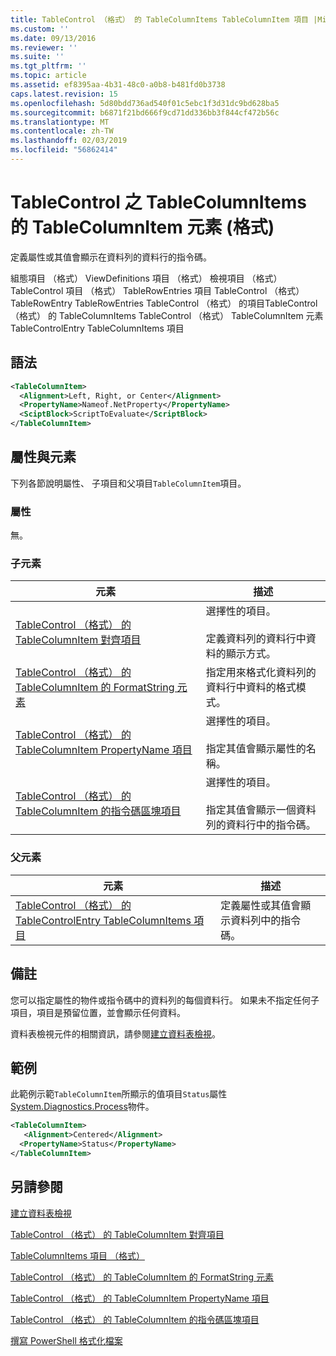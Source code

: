 ```yaml
---
title: TableControl （格式） 的 TableColumnItems TableColumnItem 項目 |Microsoft Docs
ms.custom: ''
ms.date: 09/13/2016
ms.reviewer: ''
ms.suite: ''
ms.tgt_pltfrm: ''
ms.topic: article
ms.assetid: ef8395aa-4b31-48c0-a0b8-b481fd0b3738
caps.latest.revision: 15
ms.openlocfilehash: 5d80bdd736ad540f01c5ebc1f3d31dc9bd628ba5
ms.sourcegitcommit: b6871f21bd666f9cd71dd336bb3f844cf472b56c
ms.translationtype: MT
ms.contentlocale: zh-TW
ms.lasthandoff: 02/03/2019
ms.locfileid: "56862414"
---
```

# <a name="tablecolumnitem-element-for-tablecolumnitems-for-tablecontrol-format"></a>TableControl 之 TableColumnItems 的 TableColumnItem 元素 (格式)

定義屬性或其值會顯示在資料列的資料行的指令碼。

組態項目 （格式） ViewDefinitions 項目 （格式） 檢視項目 （格式） TableControl 項目 （格式） TableRowEntries 項目 TableControl （格式） TableRowEntry TableRowEntries TableControl （格式） 的項目TableControl （格式） 的 TableColumnItems TableControl （格式） TableColumnItem 元素 TableControlEntry TableColumnItems 項目

## <a name="syntax"></a>語法

```xml
<TableColumnItem>
  <Alignment>Left, Right, or Center</Alignment>
  <PropertyName>Nameof.NetProperty</PropertyName>
  <SciptBlock>ScriptToEvaluate</ScriptBlock>
</TableColumnItem>
```

## <a name="attributes-and-elements"></a>屬性與元素

下列各節說明屬性、 子項目和父項目`TableColumnItem`項目。

### <a name="attributes"></a>屬性

無。

### <a name="child-elements"></a>子元素

|元素|描述|
|-------------|-----------------|
|[TableControl （格式） 的 TableColumnItem 對齊項目](./alignment-element-for-tablecolumnitem-for-tablecontrol-format.md)|選擇性的項目。<br /><br /> 定義資料列的資料行中資料的顯示方式。|
|[TableControl （格式） 的 TableColumnItem 的 FormatString 元素](./formatstring-element-for-tablecolumnitem-for-tablecontrol-format.md)|指定用來格式化資料列的資料行中資料的格式模式。|
|[TableControl （格式） 的 TableColumnItem PropertyName 項目](./propertyname-element-for-tablecolumnitem-for-tablecontrol-format.md)|選擇性的項目。<br /><br /> 指定其值會顯示屬性的名稱。|
|[TableControl （格式） 的 TableColumnItem 的指令碼區塊項目](./scriptblock-element-for-tablecolumnitem-for-tablecontrol-format.md)|選擇性的項目。<br /><br /> 指定其值會顯示一個資料列的資料行中的指令碼。|

### <a name="parent-elements"></a>父元素

|元素|描述|
|-------------|-----------------|
|[TableControl （格式） 的 TableControlEntry TableColumnItems 項目](./tablecolumnitems-element-for-tablerowentry-for-tablecontrol-format.md)|定義屬性或其值會顯示資料列中的指令碼。|

## <a name="remarks"></a>備註

您可以指定屬性的物件或指令碼中的資料列的每個資料行。 如果未不指定任何子項目，項目是預留位置，並會顯示任何資料。

資料表檢視元件的相關資訊，請參閱[建立資料表檢視](./creating-a-table-view.md)。

## <a name="example"></a>範例

此範例示範`TableColumnItem`所顯示的值項目`Status`屬性[System.Diagnostics.Process](/dotnet/api/System.Diagnostics.Process)物件。

```xml
<TableColumnItem>
   <Alignment>Centered</Alignment>
  <PropertyName>Status</PropertyName>
</TableColumnItem>

```

## <a name="see-also"></a>另請參閱

[建立資料表檢視](./creating-a-table-view.md)

[TableControl （格式） 的 TableColumnItem 對齊項目](./alignment-element-for-tablecolumnitem-for-tablecontrol-format.md)

[TableColumnItems 項目 （格式）](./tablecolumnitems-element-for-tablerowentry-for-tablecontrol-format.md)

[TableControl （格式） 的 TableColumnItem 的 FormatString 元素](./formatstring-element-for-tablecolumnitem-for-tablecontrol-format.md)

[TableControl （格式） 的 TableColumnItem PropertyName 項目](./propertyname-element-for-tablecolumnitem-for-tablecontrol-format.md)

[TableControl （格式） 的 TableColumnItem 的指令碼區塊項目](./scriptblock-element-for-tablecolumnitem-for-tablecontrol-format.md)

[撰寫 PowerShell 格式化檔案](./writing-a-powershell-formatting-file.md)
